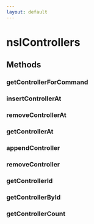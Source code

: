 ```yaml
---
layout: default
---
```


# nsIControllers #

## Methods ##

### getControllerForCommand ###

### insertControllerAt ###

### removeControllerAt ###

### getControllerAt ###

### appendController ###

### removeController ###

### getControllerId ###

### getControllerById ###

### getControllerCount ###
